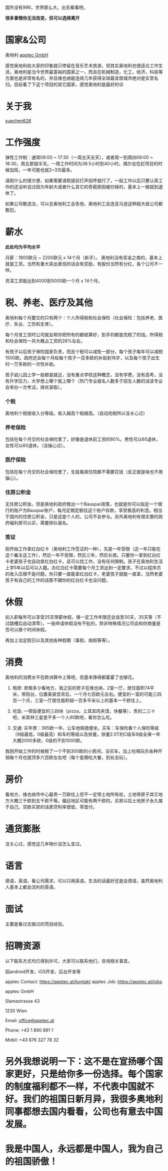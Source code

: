 国外没有996，世界那么大，出去看看吧。

**很多事情你无法改变，但可以选择离开**

# 国家&公司

奥地利 [apptec GmbH](https://apptec.at/)

感觉奥地利给大家的印象就只停留在音乐艺术旅游，但其实奥地利也很适合工作生活，奥地利是当今世界最富裕的国家之一，而且在机械制造，化工，经济，科技等方面也是非常有名的，并且维也纳能连续几年获得全球最宜居城市绝对是实至名归。目前看了下这个项目的其它国家，感觉奥地利是最好的😜

# 关于我

[xuechen628](https://github.com/xuechen628)

# 工作强度

弹性工作制：通常09:00 ~ 17:30（一周五天全天），或者周一到周四09:00 ~ 18:30，周五那就半天。一周工作时间为38.5小时到40小时。偶尔会在赶项目的时候加班，一年可能也就2~3次最多。

请假什么的很方便，如果需要请假提前打声招呼就行了。一般工作以后只要认真工作的还没听说过因为年龄大或者什么其它的奇葩原因被炒掉的，基本上一做就到退休了。

如果公司敢违法，可以去奥地利工会告他，奥地利工会连亚马逊这种超大级公司都敢怼。

# 薪水

**此处均为平均水平**

月薪：1800欧元 ~ 2200欧元 x 14个月（新手）。 奥地利没有奖金之类的，基本上就是工资。当然有重大突出表现的话会有奖励，有股份当然有分红，各个公司不一样。

资深工资能达到4000到5000欧一个月 x 14个月。

# 税、养老、医疗及其他
  
奥地利每个月要交的只有两个：个人所得税和社会保险（社会保险：包括养老、医疗、失业、工伤和生育）。

每个月发工资时公司就会帮你把所有的都结算好，到手的都是完税了的钱。所得税和社会保险一共大概占工资的28%左右。

有孩子以后孩子保险国家负责，而且个税可以减免一部分，每个孩子每年可以减税1500欧。政府还会每个月给每个孩子一百多欧的补助到18岁，以及每个孩子出生时一万多欧的一次性补助。

孩子幼儿园上学一般都是就近，没有重点学校这种概念，没有学费，没有高考，没有升学压力，大学想上哪个就上哪个（热门专业报名人数多于招生人数的话该专业会举办一次考试，择优录取）。

### 个税

奥地利个税按收入分等级。收入越高个税越高。（自动完税所以没关心过）

### 养老保险

包括在每个月交的社会保险里了，好像是退休前工资的80%。男性可以65退休，女性可以60退休。（没操心过）。

### 医疗保险

包括在每个月交的社会保险里了，生娃看病住院都不需要花钱（反正就是啥也不用操心）。

### 住房公积金

无住房公积金。但是奥地利政府推出一个Bauspar政策，也就是你可以指定一个银行的账户为Bauspar账户，每月定期定额往这个账户存款，享受极高的利息。相当于国内的住房公积金，只是这是个人的，公司不会参与。另外奥地利有很实惠的政府福利房可以买，需要排队报名。

### 签证

刚开始工作拿红白红卡（奥地利工作签证的一种），先是一年受限（这一年只能在这个雇主这工作），然后一年不受限，然后三年，然后长居。只要你一拿到红白红卡老婆孩子也自动拿红白红卡，且可以找工作，没有任何限制。孩子在奥地利生活上学5年以后可以入籍。办红白红卡需要每个月工资达到一定要求，不过以程序员的收入压根不是问题。你只要一直能拿红白红卡，老婆孩子就能一直拿，当然老婆孩子有自己的工作的话那不跟你的红白红卡也没问题。

# 休假

初入职每年可以享受25天带薪休假，够一定工作年限还会涨至30天，35天等（不过跳槽后自动清零）。一般申请休假没有不批的，除非特殊情况公司会和你商量是否可以换个时间休假。

再加上法定假日以及其他各种假期（事假，病假等等）。
  
# 消费

奥地利的消费水平在欧洲算中上等吧，但基本挣得都霍霍了也够花。
1. 租房: 房租多少看地方，我之前的房子在维也纳，2室一厅，居住面积74平米，带阳台，位置美泉宫背后，一个月七百欧元左右。便宜的一室的可能三四百一个月，三室一厅居住面积超一百多平米以上的基本一千欧往上。

2. 吃饭: 一顿饭便宜的三四块（pizza，土耳其肉夹馍，快餐等），贵的二三十吧，米其林三星差不多一个人90欧吧，看你怎么吃。

3. 交通: 买年票：365欧一年，公车地铁随便坐。买车：车保险看个人保险等级（9级最低，0级最高）和车的等级以及排量，排量2.0T的C级车6级全保一年大概2000多欧，0级的不到1000欧。


我刚开始工作的时候租了一个不到300欧的小房间，没买车，加上吃喝玩乐各种开销每个月也就顶多六百欧左右吧（每个星期吃大餐，到处去玩）。

# 房价

看地方，维也纳市中心最贵一万欧往上但不一定带土地所有权，土地带房子其它地方大概三千欧到五千欧不等。偏远地区可能有两千欧的。买房以后土地房子永久属于自己。贷款买房的话房贷利率很低，零首付。

# 通货膨胀

没关心过，感觉这几年物价没怎么变过。

# 语言

德语，英语。看公司需求，可以只用英语。生活的话最好还是会德语，虽然奥地利人基本上都会流利的英语。


# 面试

主要是看过去做过的项目经验。

# 招聘资源

以下联系方式均已得到许可，大家可以联系他们，咨询相关事宜。

招android开发，iOS开发，后台开发等


apptec Contact: https://apptec.at/kontakt
apptec Job: https://apptec.at/jobs



apptec GmbH

Slamastrasse 43

1230 Wien



Email: office@apptec.at

Phone: +43 1 890 891 1

Mobil: +43 676 327 78 32


# 另外我想说明一下：这不是在宣扬哪个国家更好，只是给你多一份选择。每个国家的制度福利都不一样，不代表中国就不好。我们的祖国日新月异，我很多奥地利同事都想去国内看看，公司也有意去中国发展。

# 我是中国人，永远都是中国人，我为自己的祖国骄傲！
